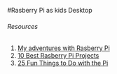 #Rasberry Pi as kids Desktop

###### Resources
1. [My adventures with Rasberry Pi](https://www.kidscodecs.com/my-adventures-with-raspberry-pi/)
2. [10 Best Rasberry Pi Projects](http://www.pcadvisor.co.uk/how-to/desktop-pc/10-great-raspberry-pi-projects-for-kids-3589952/)
3. [25 Fun Things to Do with the Pi](http://www.cnet.com/how-to/25-fun-things-to-do-with-a-raspberry-pi/)
